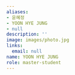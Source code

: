 ```yaml
---
aliases:
- 윤혜정
- YOON HYE JUNG
- null
description: ''
image: images/photo.jpg
links:
  email: null
name: YOON HYE JUNG
role: master-student
---
```

